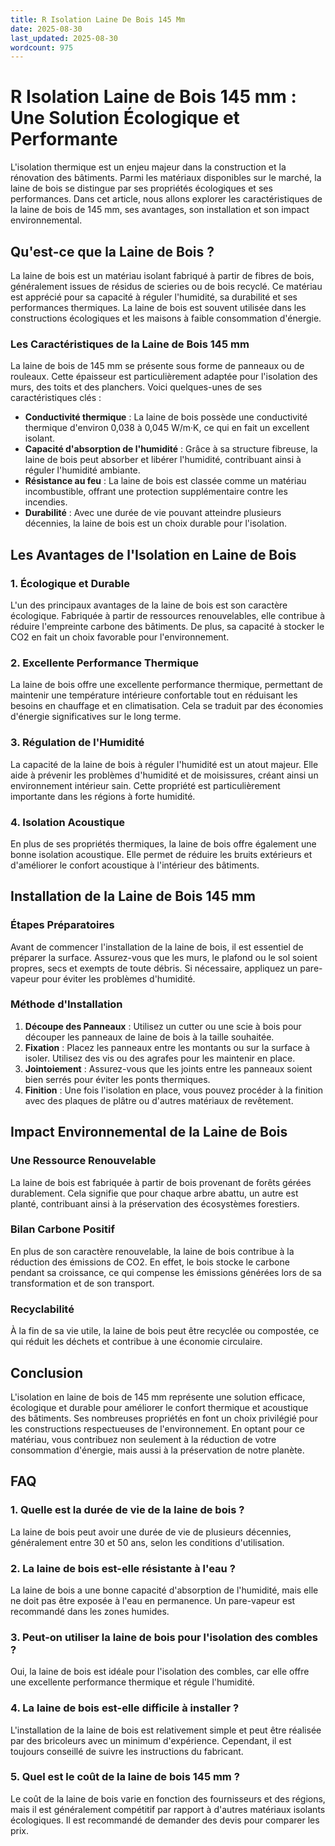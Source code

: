 ```yaml
---
title: R Isolation Laine De Bois 145 Mm
date: 2025-08-30
last_updated: 2025-08-30
wordcount: 975
---
```


# R Isolation Laine de Bois 145 mm : Une Solution Écologique et Performante

L'isolation thermique est un enjeu majeur dans la construction et la rénovation des bâtiments. Parmi les matériaux disponibles sur le marché, la laine de bois se distingue par ses propriétés écologiques et ses performances. Dans cet article, nous allons explorer les caractéristiques de la laine de bois de 145 mm, ses avantages, son installation et son impact environnemental.

## Qu'est-ce que la Laine de Bois ?

La laine de bois est un matériau isolant fabriqué à partir de fibres de bois, généralement issues de résidus de scieries ou de bois recyclé. Ce matériau est apprécié pour sa capacité à réguler l'humidité, sa durabilité et ses performances thermiques. La laine de bois est souvent utilisée dans les constructions écologiques et les maisons à faible consommation d'énergie.

### Les Caractéristiques de la Laine de Bois 145 mm

La laine de bois de 145 mm se présente sous forme de panneaux ou de rouleaux. Cette épaisseur est particulièrement adaptée pour l'isolation des murs, des toits et des planchers. Voici quelques-unes de ses caractéristiques clés :

- **Conductivité thermique** : La laine de bois possède une conductivité thermique d'environ 0,038 à 0,045 W/m·K, ce qui en fait un excellent isolant.
- **Capacité d'absorption de l'humidité** : Grâce à sa structure fibreuse, la laine de bois peut absorber et libérer l'humidité, contribuant ainsi à réguler l'humidité ambiante.
- **Résistance au feu** : La laine de bois est classée comme un matériau incombustible, offrant une protection supplémentaire contre les incendies.
- **Durabilité** : Avec une durée de vie pouvant atteindre plusieurs décennies, la laine de bois est un choix durable pour l'isolation.

## Les Avantages de l'Isolation en Laine de Bois

### 1. Écologique et Durable

L'un des principaux avantages de la laine de bois est son caractère écologique. Fabriquée à partir de ressources renouvelables, elle contribue à réduire l'empreinte carbone des bâtiments. De plus, sa capacité à stocker le CO2 en fait un choix favorable pour l'environnement.

### 2. Excellente Performance Thermique

La laine de bois offre une excellente performance thermique, permettant de maintenir une température intérieure confortable tout en réduisant les besoins en chauffage et en climatisation. Cela se traduit par des économies d'énergie significatives sur le long terme.

### 3. Régulation de l'Humidité

La capacité de la laine de bois à réguler l'humidité est un atout majeur. Elle aide à prévenir les problèmes d'humidité et de moisissures, créant ainsi un environnement intérieur sain. Cette propriété est particulièrement importante dans les régions à forte humidité.

### 4. Isolation Acoustique

En plus de ses propriétés thermiques, la laine de bois offre également une bonne isolation acoustique. Elle permet de réduire les bruits extérieurs et d'améliorer le confort acoustique à l'intérieur des bâtiments.

## Installation de la Laine de Bois 145 mm

### Étapes Préparatoires

Avant de commencer l'installation de la laine de bois, il est essentiel de préparer la surface. Assurez-vous que les murs, le plafond ou le sol soient propres, secs et exempts de toute débris. Si nécessaire, appliquez un pare-vapeur pour éviter les problèmes d'humidité.

### Méthode d'Installation

1. **Découpe des Panneaux** : Utilisez un cutter ou une scie à bois pour découper les panneaux de laine de bois à la taille souhaitée.
2. **Fixation** : Placez les panneaux entre les montants ou sur la surface à isoler. Utilisez des vis ou des agrafes pour les maintenir en place.
3. **Jointoiement** : Assurez-vous que les joints entre les panneaux soient bien serrés pour éviter les ponts thermiques.
4. **Finition** : Une fois l'isolation en place, vous pouvez procéder à la finition avec des plaques de plâtre ou d'autres matériaux de revêtement.

## Impact Environnemental de la Laine de Bois

### Une Ressource Renouvelable

La laine de bois est fabriquée à partir de bois provenant de forêts gérées durablement. Cela signifie que pour chaque arbre abattu, un autre est planté, contribuant ainsi à la préservation des écosystèmes forestiers.

### Bilan Carbone Positif

En plus de son caractère renouvelable, la laine de bois contribue à la réduction des émissions de CO2. En effet, le bois stocke le carbone pendant sa croissance, ce qui compense les émissions générées lors de sa transformation et de son transport.

### Recyclabilité

À la fin de sa vie utile, la laine de bois peut être recyclée ou compostée, ce qui réduit les déchets et contribue à une économie circulaire.

## Conclusion

L'isolation en laine de bois de 145 mm représente une solution efficace, écologique et durable pour améliorer le confort thermique et acoustique des bâtiments. Ses nombreuses propriétés en font un choix privilégié pour les constructions respectueuses de l'environnement. En optant pour ce matériau, vous contribuez non seulement à la réduction de votre consommation d'énergie, mais aussi à la préservation de notre planète.

## FAQ

### 1. Quelle est la durée de vie de la laine de bois ?

La laine de bois peut avoir une durée de vie de plusieurs décennies, généralement entre 30 et 50 ans, selon les conditions d'utilisation.

### 2. La laine de bois est-elle résistante à l'eau ?

La laine de bois a une bonne capacité d'absorption de l'humidité, mais elle ne doit pas être exposée à l'eau en permanence. Un pare-vapeur est recommandé dans les zones humides.

### 3. Peut-on utiliser la laine de bois pour l'isolation des combles ?

Oui, la laine de bois est idéale pour l'isolation des combles, car elle offre une excellente performance thermique et régule l'humidité.

### 4. La laine de bois est-elle difficile à installer ?

L'installation de la laine de bois est relativement simple et peut être réalisée par des bricoleurs avec un minimum d'expérience. Cependant, il est toujours conseillé de suivre les instructions du fabricant.

### 5. Quel est le coût de la laine de bois 145 mm ?

Le coût de la laine de bois varie en fonction des fournisseurs et des régions, mais il est généralement compétitif par rapport à d'autres matériaux isolants écologiques. Il est recommandé de demander des devis pour comparer les prix.